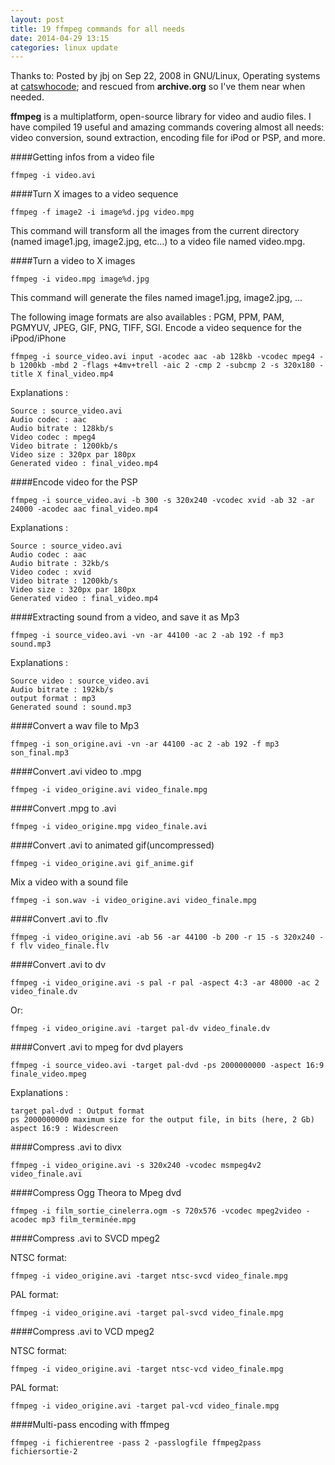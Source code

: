 ```yaml
---
layout: post
title: 19 ffmpeg commands for all needs
date: 2014-04-29 13:15
categories: linux update
---
```


Thanks to: Posted by jbj on Sep 22, 2008 in GNU/Linux, Operating systems at [catswhocode](http://www.catswhocode.com); and rescued from **archive.org** so I've them near when needed.

**ffmpeg** is a multiplatform, open-source library for video and audio files. I have compiled 19 useful and amazing commands covering almost all needs: video conversion, sound extraction, encoding file for iPod or PSP, and more.

####Getting infos from a video file

	ffmpeg -i video.avi

####Turn X images to a video sequence

	ffmpeg -f image2 -i image%d.jpg video.mpg

This command will transform all the images from the current directory (named image1.jpg, image2.jpg, etc...) to a video file named video.mpg.

####Turn a video to X images

	ffmpeg -i video.mpg image%d.jpg

This command will generate the files named image1.jpg, image2.jpg, ...

The following image formats are also availables : PGM, PPM, PAM, PGMYUV, JPEG, GIF, PNG, TIFF, SGI.
Encode a video sequence for the iPpod/iPhone

	ffmpeg -i source_video.avi input -acodec aac -ab 128kb -vcodec mpeg4 -b 1200kb -mbd 2 -flags +4mv+trell -aic 2 -cmp 2 -subcmp 2 -s 320x180 -title X final_video.mp4

Explanations :

    Source : source_video.avi
    Audio codec : aac
    Audio bitrate : 128kb/s
    Video codec : mpeg4
    Video bitrate : 1200kb/s
    Video size : 320px par 180px
    Generated video : final_video.mp4

####Encode video for the PSP

	ffmpeg -i source_video.avi -b 300 -s 320x240 -vcodec xvid -ab 32 -ar 24000 -acodec aac final_video.mp4

Explanations :

    Source : source_video.avi
    Audio codec : aac
    Audio bitrate : 32kb/s
    Video codec : xvid
    Video bitrate : 1200kb/s
    Video size : 320px par 180px
    Generated video : final_video.mp4

####Extracting sound from a video, and save it as Mp3

	ffmpeg -i source_video.avi -vn -ar 44100 -ac 2 -ab 192 -f mp3 sound.mp3

Explanations :

    Source video : source_video.avi
    Audio bitrate : 192kb/s
    output format : mp3
    Generated sound : sound.mp3

####Convert a wav file to Mp3

	ffmpeg -i son_origine.avi -vn -ar 44100 -ac 2 -ab 192 -f mp3 son_final.mp3

####Convert .avi video to .mpg

	ffmpeg -i video_origine.avi video_finale.mpg

####Convert .mpg to .avi

	ffmpeg -i video_origine.mpg video_finale.avi

####Convert .avi to animated gif(uncompressed)

	ffmpeg -i video_origine.avi gif_anime.gif

Mix a video with a sound file

	ffmpeg -i son.wav -i video_origine.avi video_finale.mpg

####Convert .avi to .flv

	ffmpeg -i video_origine.avi -ab 56 -ar 44100 -b 200 -r 15 -s 320x240 -f flv video_finale.flv

####Convert .avi to dv

	ffmpeg -i video_origine.avi -s pal -r pal -aspect 4:3 -ar 48000 -ac 2 video_finale.dv

Or:

	ffmpeg -i video_origine.avi -target pal-dv video_finale.dv

####Convert .avi to mpeg for dvd players

	ffmpeg -i source_video.avi -target pal-dvd -ps 2000000000 -aspect 16:9 finale_video.mpeg

Explanations :

    target pal-dvd : Output format
    ps 2000000000 maximum size for the output file, in bits (here, 2 Gb)
    aspect 16:9 : Widescreen

####Compress .avi to divx

	ffmpeg -i video_origine.avi -s 320x240 -vcodec msmpeg4v2 video_finale.avi

####Compress Ogg Theora to Mpeg dvd

	ffmpeg -i film_sortie_cinelerra.ogm -s 720x576 -vcodec mpeg2video -acodec mp3 film_terminée.mpg

####Compress .avi to SVCD mpeg2

NTSC format:

	ffmpeg -i video_origine.avi -target ntsc-svcd video_finale.mpg

PAL format:

	ffmpeg -i video_origine.avi -target pal-svcd video_finale.mpg

####Compress .avi to VCD mpeg2

NTSC format:

	ffmpeg -i video_origine.avi -target ntsc-vcd video_finale.mpg

PAL format:

	ffmpeg -i video_origine.avi -target pal-vcd video_finale.mpg

####Multi-pass encoding with ffmpeg

	ffmpeg -i fichierentree -pass 2 -passlogfile ffmpeg2pass fichiersortie-2